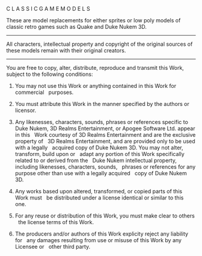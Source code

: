 C L A S S I C  G A M E  M O D E L S

These are model replacements for either sprites or low poly models of classic retro games such as Quake and Duke Nukem 3D.

*************
All characters, intellectual property and copyright of the original sources of these models remain with their original creators. 
*************

You are free to copy, alter, distribute, reproduce and transmit this Work, 
subject to the following conditions:

1. You may not use this Work or anything contained in this Work for commercial 
   purposes.

2. You must attribute this Work in the manner specified by the authors or 
   licensor.

3. Any likenesses, characters, sounds, phrases or references specific to 
   Duke Nukem, 3D Realms Entertainment, or Apogee Software Ltd. appear in this 
   Work courtesy of 3D Realms Entertainment and are the exclusive property of 
   3D Realms Entertainment, and are provided only to be used with a legally 
   acquired copy of Duke Nukem 3D. You may not alter, transform, build upon or 
   adapt any portion of this Work specifically related to or derived from the 
   Duke Nukem intellectual property, including likenesses, characters, sounds, 
   phrases or references for any purpose other than use with a legally acquired 
   copy of Duke Nukem 3D.

4. Any works based upon altered, transformed, or copied parts of this Work must 
   be distributed under a license identical or similar to this one.

5. For any reuse or distribution of this Work, you must make clear to others 
   the license terms of this Work.

6. The producers and/or authors of this Work explicity reject any liability for 
   any damages resulting from use or misuse of this Work by any Licensee or 
   other third party.
